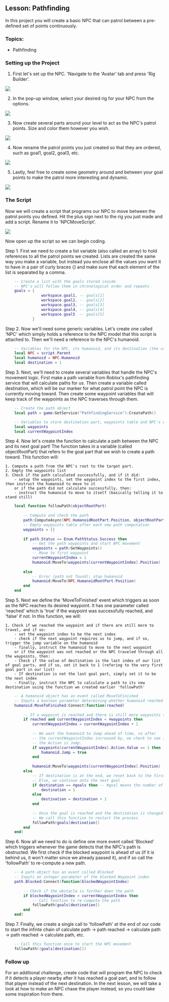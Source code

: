 ## Lesson: Pathfinding

In this project you will create a basic NPC that can patrol between a pre-defined set of points continuously.

### Topics:

  - Pathfinding

### Setting up the Project

1. First let's set up the NPC. 'Navigate to the 'Avatar' tab and press 'Rig Builder'.

![](https://storage.googleapis.com/cm-image-repository.appspot.com/roblox_3/Module%2002%20Pathfinding/Pathfinding%20Lesson/2d564087-bf51-4ff3-bddc-bd26a6ccd6bf.png)

2. In the pop-up window, select your desired rig for your NPC from the options.

![](https://storage.googleapis.com/cm-image-repository.appspot.com/roblox_3/Module%2002%20Pathfinding/Pathfinding%20Lesson/c3e94018-c46a-4110-b4cc-17712ec25516.png)

3. Now create several parts around your level to act as the NPC's patrol points. Size and color them however you wish.

![](https://storage.googleapis.com/cm-image-repository.appspot.com/roblox_3/Module%2002%20Pathfinding/Pathfinding%20Lesson/af0eada6-d05b-4f98-bd88-0e9414a95f6d.png)

4. Now rename the patrol points you just created so that they are ordered, such as goal1, goal2, goal3, etc.

![](https://storage.googleapis.com/cm-image-repository.appspot.com/roblox_3/Module%2002%20Pathfinding/Pathfinding%20Lesson/4b020258-7a1e-4687-b960-5a40ffc8fc0a.png)

5. Lastly, feel free to create some geometry around and between your goal points to make the patrol more interesting and dynamic.

![](https://storage.googleapis.com/cm-image-repository.appspot.com/roblox_3/Module%2002%20Pathfinding/Pathfinding%20Lesson/1df0cdaa-d648-4ddc-8789-a11c35fd4d1c.png)

### The Script

Now we will create a script that programs our NPC to move between the patrol points you defined. Hit the plus sign next to the rig you just made and add a script. Rename it to 'NPCMoveScript'.

![](https://storage.googleapis.com/cm-image-repository.appspot.com/roblox_3/Module%2002%20Pathfinding/Pathfinding%20Lesson/23061872-f9de-4c93-96c4-55dbaded704a.png)

Now open up the script so we can begin coding.

Step 1. First we need to create a list variable (also called an array) to hold references to all the patrol points we created. Lists are created the same way you make a variable, but instead you enclose all the values you want it to have in a pair of curly braces {} and make sure that each element of the list is separated by a comma.

```lua
    -- Create a list with the goals stored inside
    -- NPC's will follow them in chronological order and repeats
    goals = {
                workspace.goal1, -- goals[1]
                workspace.goal2, -- goals[2]
                workspace.goal3, -- goals[3]
                workspace.goal4, -- goals[4]
                workspace.goal5  -- goals[5]
            }
```

Step 2. Now we'll need some generic variables. Let's create one called 'NPC' which simply holds a reference to the NPC model that this script is attached to. Then we'll need a reference to the NPC's humanoid.

```lua
    -- Variables for the NPC, its humanoid, and its destination (the current 'goal' part that its moving to)
    local NPC = script.Parent
    local humanoid = NPC.Humanoid
    local destination = 1
```

Step 3. Next, we'll need to create several variables that handle the NPC's movement logic. First make a path variable from Roblox's pathfinding service that will calculate paths for us. Then create a variable called destination, which will be our marker for what patrol point the NPC is currently moving toward. Then create some waypoint variables that will keep track of the waypoints as the NPC traverses through them.

```lua
    -- Create the path object
    local path = game:GetService("PathfindingService"):CreatePath()

    -- Variables to store destination part, waypoints table and NPC's current waypoint
    local waypoints
    local currentWaypointIndex
```

Step 4. Now let's create the function to calculate a path between the NPC and its next goal part! The function takes in a variable (called objectRootPart) that refers to the goal part that we wish to create a path toward. This function will:

    1. Compute a path from the NPC's root to the target part.
    2. Empty the waypoints list
    3. Check if the path calculated successfully, and if it did:
        - setup the waypoints, set the waypoint index to the first index, then instruct the humanoid to move to it
        or if the path did not calculate successfully, then:
        - instruct the humanoid to move to itself (basically telling it to stand still)

```lua
    local function followPath(objectRootPart)
        
        -- Compute and check the path
        path:ComputeAsync(NPC.HumanoidRootPart.Position, objectRootPart.Position)
        -- Empty waypoints table after each new path computation
        waypoints = {}
        
        if path.Status == Enum.PathStatus.Success then
            -- Get the path waypoints and start NPC movement
            waypoints = path:GetWaypoints()
            -- Move to first waypoint
            currentWaypointIndex = 1
            humanoid:MoveTo(waypoints[currentWaypointIndex].Position)
            
        else
            -- Error (path not found); stop humanoid
            humanoid:MoveTo(NPC.HumanoidRootPart.Position)
        end
    end
```

Step 5. Next we define the 'MoveToFinished' event which triggers as soon as the NPC reaches its desired waypoint. It has one parameter called 'reached' which is 'true' if the waypoint was successfully reached, and 'false' if not. In this function, we will:

    1. Check if we reached the waypoint and if there are still more to travel, and if so:
        - set the waypoint index to be the next index
        - check if the next waypoint requires us to jump, and if so, trigger the jump variable on the humanoid
        - finally, instruct the humanoid to move to the next waypoint
        or if the waypoint was not reached or the NPC traveled through all the waypoints, then:
        - Check if the value of destination is the last index of our list of goal parts, and if so, set it back to 1 (refering to the very first goal part in our list)
        - If destination is not the last goal part, simply set it to be the next index
        - Finally, instruct the NPC to calculate a path to its new destination using the function we created earlier 'followPath'

```lua
    -- A humanoid object has an event called MoveToFinished
    -- Inputs a boolean parameter determining whether humanoid reached goal before 8 sec timeout.
    humanoid.MoveToFinished:Connect(function(reached)
        
        -- If a waypoint is reached and there is still more waypoints to go...
        if reached and currentWaypointIndex < #waypoints then
            currentWaypointIndex = currentWaypointIndex + 1
            
            -- We want the humanoid to Jump ahead of time, so after
            -- the currentWaypointIndex increased by, we check to see if 
            -- the Action is Jump.
            if waypoints[currentWaypointIndex].Action.Value == 1 then
                humanoid.Jump = true
            end
            
            humanoid:MoveTo(waypoints[currentWaypointIndex].Position)
        else
            -- If destination is at the end, we reset back to the first goal
            -- Else, we continue onto the next goal
            if destination == #goals then -- #goal means the number of objects instead the table
                destination = 1
            else
                destination = destination + 1
            end
            
            -- Once the goal is reached and the destination is changed
            -- We call this function to restart the process
            followPath(goals[destination])
        end
    end)
```

Step 6. Now all we need to do is define one more event called 'Blocked' which triggers whenever the game detects that the NPC's path is obstructed. We first check if the blocked waypoint is ahead of us (if it is behind us, it won't matter since we already passed it), and if so call the 'followPath' to re-compute a new path.

```lua
    -- A path object has an event called Blocked
    -- Inputs an integer parameter of the blocked Waypoint index 
    path.Blocked:Connect(function(blockedWaypointIndex)
        
        -- Check if the obstacle is further down the path
        if blockedWaypointIndex > currentWaypointIndex then
            -- Call function to re-compute the path
            followPath(goals[destination])
        end
    end)
```

Step 7. Finally, we create a single call to 'followPath' at the end of our code to start the infinte chain of calculate path -> path reached -> calculate path -> path reached -> calculate path, etc.

```lua
    -- Call this function once to start the NPC movement
    followPath((goals[destination]))
```

### Follow up

For an additional challenge, create code that will program the NPC to check if it detects a player nearby after it has reached a goal part, and to follow that player instead of the next destination. In the next lesson, we will take a look at how to make an NPC chase the player instead, so you could take some inspiration from there.
